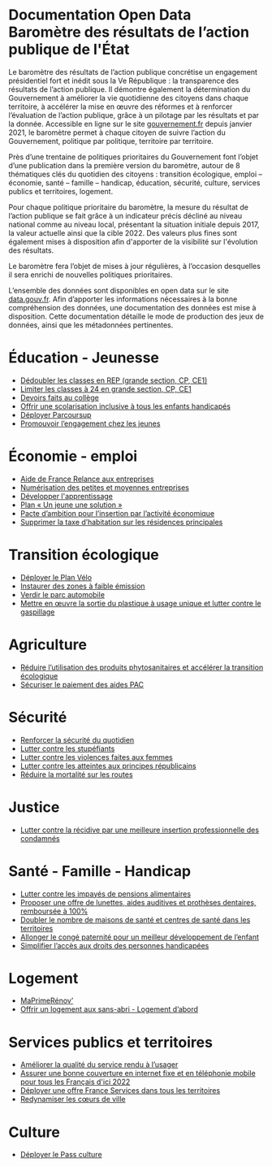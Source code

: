 # Documentation Open Data Baromètre des résultats de l’action publique de l'État

Le baromètre des résultats de l’action publique concrétise un engagement présidentiel fort et inédit sous la Ve République : la transparence des résultats de l’action publique. Il démontre également la détermination du Gouvernement à améliorer la vie quotidienne des citoyens dans chaque territoire, à accélérer la mise en œuvre des réformes et à renforcer l’évaluation de l’action publique, grâce à un pilotage par les résultats et par la donnée.
Accessible en ligne sur le site [gouvernement.fr](https://gouvernement.fr) depuis janvier 2021, le baromètre permet à chaque citoyen de suivre l’action du Gouvernement, politique par politique, territoire par territoire.

Près d’une trentaine de politiques prioritaires du Gouvernement font l’objet d’une publication dans la première version du baromètre, autour de 8 thématiques clés du quotidien des citoyens : transition écologique, emploi – économie, santé – famille – handicap, éducation, sécurité, culture, services publics et territoires, logement.

Pour chaque politique prioritaire du baromètre, la mesure du résultat de l’action publique se fait grâce à un indicateur précis décliné au niveau national comme au niveau local, présentant la situation initiale depuis 2017, la valeur actuelle ainsi que la cible 2022. Des valeurs plus fines sont également mises à disposition afin d'apporter de la visibilité sur l'évolution des résultats. 

Le baromètre fera l’objet de mises à jour régulières, à l’occasion desquelles il sera enrichi de nouvelles politiques prioritaires. 

L’ensemble des données sont disponibles en open data sur le site [data.gouv.fr](https://www.data.gouv.fr/fr/datasets/barometre-des-resultats-de-laction-publique/).
Afin d’apporter les informations nécessaires à la bonne compréhension des données, une documentation des données est mise à disposition. Cette documentation détaille le mode de production des jeux de données, ainsi que les métadonnées pertinentes.

# Éducation - Jeunesse
* [Dédoubler les classes en REP (grande section, CP, CE1)](mesures/1-education/1-dedoubler-classes-rep.md)
* [Limiter les classes à 24 en grande section, CP, CE1](mesures/1-education/2-limiter-les-classes-a-24.md)
* [Devoirs faits au collège](mesures/1-education/3-devoirs-faits.md)
* [Offrir une scolarisation inclusive à tous les enfants handicapés](mesures/1-education/4-scolarisation-inclusive.md)
* [Déployer Parcoursup](mesures/1-education/5-parcoursup.md)
* [Promouvoir l’engagement chez les jeunes](mesures/1-education/6-engagement-jeunes.md)

# Économie - emploi
* [Aide de France Relance aux entreprises](mesures/2-economie-emploi/1-france-relance.md)
* [Numérisation des petites et moyennes entreprises](mesures/2-economie-emploi/2-numerisation-tpe-pme.md)
* [Développer l'apprentissage](mesures/2-economie-emploi/3-apprentissage.md)
* [Plan « Un jeune une solution »](mesures/2-economie-emploi/4-un-jeune-une-solution.md)
* [Pacte d’ambition pour l’insertion par l’activité économique](mesures/2-economie-emploi/5-pacte-ambition.md)
* [Supprimer la taxe d’habitation sur les résidences principales](mesures/2-economie-emploi/6-taxe-habitation.md)

# Transition écologique
* [Déployer le Plan Vélo](mesures/3-transition-ecologique/1-plan-velo.md)
* [Instaurer des zones à faible émission](mesures/3-transition-ecologique/2-zones-faible-emission.md) 
* [Verdir le parc automobile](mesures/3-transition-ecologique/3-verdir-parc-automobile.md)
* [Mettre en œuvre la sortie du plastique à usage unique et lutter contre le gaspillage](mesures/3-transition-ecologique/4-plastique-usage-unique.md)

# Agriculture
* [Réduire l’utilisation des produits phytosanitaires et accélérer la transition écologique](mesures/4-agriculture/1-produits-phytosanitaires.md)
* [Sécuriser le paiement des aides PAC](mesures/4-agriculture/2-aides-pac.md)

# Sécurité
* [Renforcer la sécurité du quotidien](mesures/5-securite/1-securite-quotidien.md)
* [Lutter contre les stupéfiants](mesures/5-securite/2-lutter-stupefiants.md)
* [Lutter contre les violences faites aux femmes](mesures/5-securite/3-violences-faites-aux-femmes.md)
* [Lutter contre les atteintes aux principes républicains](mesures/5-securite/4-atteintes-principes-republicains.md)
* [Réduire la mortalité sur les routes](mesures/5-securite/5-mortalite-sur-les-routes.md)

# Justice
* [Lutter contre la récidive par une meilleure insertion professionnelle des condamnés](mesures/6-justice/1-lutter-recidive.md)

# Santé - Famille - Handicap
* [Lutter contre les impayés de pensions alimentaires](mesures/7-sante-famille-handicap/1-impayes-pensions-alimentaires.md)
* [Proposer une offre de lunettes, aides auditives et prothèses dentaires, remboursée à 100%](mesures/7-sante-famille-handicap/2-lunettes-appareils-auditifs-protheses-dentaires.md)
* [Doubler le nombre de maisons de santé et centres de santé dans les territoires](mesures/7-sante-famille-handicap/3-maisons-sante.md)
* [Allonger le congé paternité pour un meilleur développement de l’enfant](mesures/7-sante-famille-handicap/4-allonger-conge-paternite.md)
* [Simplifier l’accès aux droits des personnes handicapées](mesures/7-sante-famille-handicap/5-droits-personnes-handicapees.md)

# Logement
* [MaPrimeRénov’](mesures/8-logement/1-maprimerenov.md)
* [Offrir un logement aux sans-abri - Logement d’abord](mesures/8-logement/2-logement-dabord.md)

# Services publics et territoires
* [Améliorer la qualité du service rendu à l’usager](mesures/9-services-publics-territoires/qualite-service-usager.md)
* [Assurer une bonne couverture en internet fixe et en téléphonie mobile pour tous les Français d'ici 2022](mesures/9-services-publics-territoires/2-bonne-couverture-internet.md)
* [Déployer une offre France Services dans tous les territoires](mesures/9-services-publics-territoires/3-france-services.md)
* [Redynamiser les cœurs de ville](mesures/9-services-publics-territoires/4-coeurs-ville.md)

# Culture
* [Déployer le Pass culture](mesures/10-culture/1-pass-culture.md)